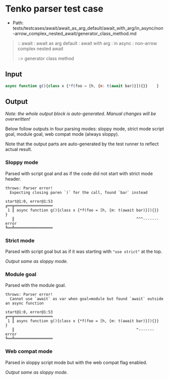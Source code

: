 # Tenko parser test case

- Path: tests/testcases/await/await_as_arg_default/await_with_arg/in_async/non-arrow_complex_nested_await/generator_class_method.md

> :: await : await as arg default : await with arg : in async : non-arrow complex nested await
>
> ::> generator class method

## Input

`````js
async function g(){class x {*f(foo = [h, {m: t(await bar)}]){}}    }
`````

## Output

_Note: the whole output block is auto-generated. Manual changes will be overwritten!_

Below follow outputs in four parsing modes: sloppy mode, strict mode script goal, module goal, web compat mode (always sloppy).

Note that the output parts are auto-generated by the test runner to reflect actual result.

### Sloppy mode

Parsed with script goal and as if the code did not start with strict mode header.

`````
throws: Parser error!
  Expecting closing paren `)` for the call, found `bar` instead

start@1:0, error@1:53
╔══╦═════════════════
 1 ║ async function g(){class x {*f(foo = [h, {m: t(await bar)}]){}}    }
   ║                                                      ^^^------- error
╚══╩═════════════════

`````

### Strict mode

Parsed with script goal but as if it was starting with `"use strict"` at the top.

_Output same as sloppy mode._

### Module goal

Parsed with the module goal.

`````
throws: Parser error!
  Cannot use `await` as var when goal=module but found `await` outside an async function

start@1:0, error@1:53
╔══╦═════════════════
 1 ║ async function g(){class x {*f(foo = [h, {m: t(await bar)}]){}}    }
   ║                                                      ^------- error
╚══╩═════════════════

`````


### Web compat mode

Parsed in sloppy script mode but with the web compat flag enabled.

_Output same as sloppy mode._
